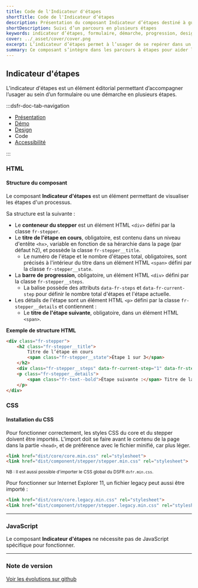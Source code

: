 ```yaml
---
title: Code de l'Indicateur d'étapes
shortTitle: Code de l'Indicateur d’étapes
description: Présentation du composant Indicateur d’étapes destiné à guider l’usager au sein d’un parcours en plusieurs étapes comme un formulaire ou une démarche en ligne.
shortDescription: Suivi d’un parcours en plusieurs étapes
keywords: indicateur d’étapes, formulaire, démarche, progression, design système, DSFR, navigation, accessibilité
cover: ../_asset/cover/cover.png
excerpt: L’indicateur d’étapes permet à l’usager de se repérer dans un processus linéaire, en affichant la position actuelle dans le parcours ainsi que les étapes restantes.
summary: Ce composant s’intègre dans les parcours à étapes pour aider l’usager à visualiser son avancée. Il affiche une barre de progression, un titre explicite pour chaque étape et un repère numérique. Il ne permet pas de navigation directe entre les étapes mais accompagne visuellement l’usager du début à la fin du formulaire. Sa structure est fixe, sans personnalisation, pour garantir une expérience uniforme et accessible.
---
```


## Indicateur d'étapes

L’indicateur d'étapes est un élément éditorial permettant d’accompagner l’usager au sein d’un formulaire ou une démarche en plusieurs étapes.

:::dsfr-doc-tab-navigation

- [Présentation](../index.md)
- [Démo](../demo/index.md)
- [Design](../design/index.md)
- Code
- [Accessibilité](../accessibility/index.md)

:::

### HTML

#### Structure du composant

Le composant **Indicateur d'étapes** est un élément permettant de visualiser les étapes d'un processus.

Sa structure est la suivante :

- Le **conteneur du stepper** est un élément HTML `<div>` défini par la classe `fr-stepper`.
- Le **titre de l'étape en cours**, obligatoire, est contenu dans un niveau d'entête `<hx>`, variable en fonction de sa hérarchie dans la page (par défaut h2), et possède la classe `fr-stepper__title`.
  - Le numéro de l'étape et le nombre d'étapes total, obligatoires, sont précisés à l'intérieur du titre dans un élément HTML `<span>` défini par la classe `fr-stepper__state`.
- La **barre de progression**, obligatoire, un élément HTML `<div>` défini par la classe `fr-stepper__steps`.
  - La balise possède des attributs `data-fr-steps` et `data-fr-current-step` pour définir le nombre total d'étapes et l'étape actuelle.
- Les détails de l'étape sont un élément HTML `<p>` défini par la classe `fr-stepper__details` et contiennent :
  - Le **titre de l'étape suivante**, obligatoire, dans un élément HTML `<span>`.

**Exemple de structure HTML**

```HTML
<div class="fr-stepper">
    <h2 class="fr-stepper__title">
        Titre de l’étape en cours
        <span class="fr-stepper__state">Étape 1 sur 3</span>
    </h2>
    <div class="fr-stepper__steps" data-fr-current-step="1" data-fr-steps="3"></div>
    <p class="fr-stepper__details">
        <span class="fr-text--bold">Étape suivante :</span> Titre de la prochaine étape
    </p>
</div>
```

### CSS

#### Installation du CSS

Pour fonctionner correctement, les styles CSS du core et du stepper doivent être importés.
L'import doit se faire avant le contenu de la page dans la partie `<head>`, et de préférence avec le fichier minifié, car plus léger.

```HTML
<link href="dist/core/core.min.css" rel="stylesheet">
<link href="dist/component/stepper/stepper.min.css" rel="stylesheet">
```

<small>NB : Il est aussi possible d'importer le CSS global du DSFR `dsfr.min.css`.</small>

Pour fonctionner sur Internet Explorer 11, un fichier legacy peut aussi être importé :

```HTML
<link href="dist/core/core.legacy.min.css" rel="stylesheet">
<link href="dist/component/stepper/stepper.legacy.min.css" rel="stylesheet">
```

---

### JavaScript

Le composant **Indicateur d'étapes** ne nécessite pas de JavaScript spécifique pour fonctionner.

---

### Note de version

[Voir les évolutions sur github](https://github.com/GouvernementFR/dsfr/pulls?q=is%3Apr+is%3Aclosed+is%3Amerged+stepper+)
